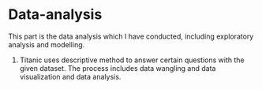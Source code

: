 # Data-analysis
This part is the data analysis which I have conducted, including exploratory analysis and modelling.

1. Titanic uses descriptive method to answer certain questions with the given dataset. 
The process includes data wangling and data visualization and data analysis.



